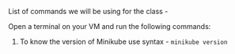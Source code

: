 List of commands we will be using for the class - 

Open a terminal on your VM and run the following commands:

1. To know the version of Minikube use syntax - `minikube version`